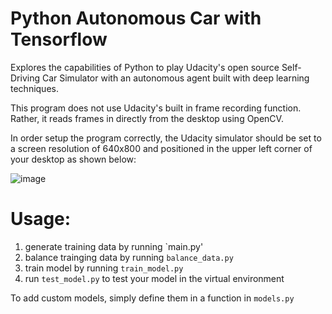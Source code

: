 # Python Autonomous Car with Tensorflow

Explores the capabilities of Python to play Udacity's open source Self-Driving Car Simulator with an autonomous agent built with deep learning techniques.

This program does not use Udacity's built in frame recording function. Rather, it reads frames in directly from the desktop using OpenCV.

In order setup the program correctly, the Udacity simulator should be set to a screen resolution of 640x800 and positioned in the upper left corner of your desktop as shown below:

![image](https://github.com/markoelez/pyAutoSim-mac/blob/master/example_config.png)

# Usage:

1. generate training data by running `main.py'
2. balance trainging data by running `balance_data.py`
3. train model by running `train_model.py`
4. run `test_model.py` to test your model in the virtual environment

To add custom models, simply define them in a function in `models.py`
